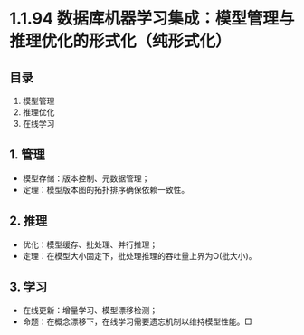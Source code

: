 # 1.1.94 数据库机器学习集成：模型管理与推理优化的形式化（纯形式化）

## 目录

1. 模型管理
2. 推理优化
3. 在线学习

## 1. 管理

- 模型存储：版本控制、元数据管理；
- 定理：模型版本图的拓扑排序确保依赖一致性。

## 2. 推理

- 优化：模型缓存、批处理、并行推理；
- 定理：在模型大小固定下，批处理推理的吞吐量上界为O(批大小)。

## 3. 学习

- 在线更新：增量学习、模型漂移检测；
- 命题：在概念漂移下，在线学习需要遗忘机制以维持模型性能。□
